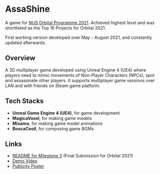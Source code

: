 # AssaShine

A game for [NUS Orbital Programme 2021](https://orbital.comp.nus.edu.sg/mentorship-2021/). Achieved highest level and was shortlisted as the Top 16 Projects for Orbital 2021.

First working version developed over May - August 2021, and constantly updated afterwards.

## Overview
A 3D multiplayer game developed using Unreal Engine 4 (UE4) where players need to mimic movements of Non-Player Characters (NPCs), spot and assassinate other players. It supports multiplayer game sessions over LAN and with friends on _Steam_ game platform.

## Tech Stacks
- **Unreal Game Engine 4 (UE4)**, for game development
- **MagicaVoxel**, for making game models 
- **Mixamo**, for making game model animations 
- **BoscaCeoil**, for composing game BGMs


## Links
- [README for Milestone 3](https://docs.google.com/document/d/1YUtYPlrR-nLVEe_6AKBayHAXz3_equwoi9hvpIh6Vak/edit?usp=sharing) (Final Submission for Orbital 2021)
- [Demo Video](https://drive.google.com/file/d/1JtRQdXbKe1JXdZph2cF10lFCTyegYR70/view?usp=sharing)
- [Publicity Poster](https://drive.google.com/file/d/14Jjyv1XLNLTCJueDJBGNd7IxH3fiBqg2/view?usp=sharing)
